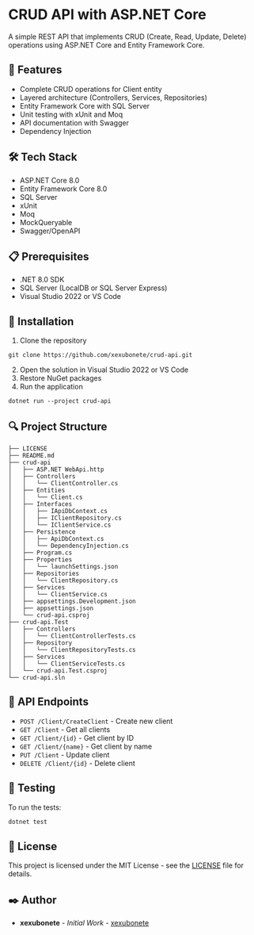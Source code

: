 # CRUD API with ASP.NET Core

A simple REST API that implements CRUD (Create, Read, Update, Delete) operations using ASP.NET Core and Entity Framework Core.

## 🚀 Features

- Complete CRUD operations for Client entity
- Layered architecture (Controllers, Services, Repositories)
- Entity Framework Core with SQL Server
- Unit testing with xUnit and Moq
- API documentation with Swagger
- Dependency Injection

## 🛠️ Tech Stack

- ASP.NET Core 8.0
- Entity Framework Core 8.0
- SQL Server
- xUnit
- Moq
- MockQueryable
- Swagger/OpenAPI

## 📋 Prerequisites

- .NET 8.0 SDK
- SQL Server (LocalDB or SQL Server Express)
- Visual Studio 2022 or VS Code

## 🔧 Installation

1. Clone the repository
```
git clone https://github.com/xexubonete/crud-api.git
```
2. Open the solution in Visual Studio 2022 or VS Code
3. Restore NuGet packages
4. Run the application
```
dotnet run --project crud-api
```
## 🔍 Project Structure

```
├── LICENSE
├── README.md
├── crud-api
│   ├── ASP.NET WebApi.http
│   ├── Controllers
│   │   └── ClientController.cs
│   ├── Entities
│   │   └── Client.cs
│   ├── Interfaces
│   │   ├── IApiDbContext.cs
│   │   ├── IClientRepository.cs
│   │   └── IClientService.cs
│   ├── Persistence
│   │   ├── ApiDbContext.cs
│   │   └── DependencyInjection.cs
│   ├── Program.cs
│   ├── Properties
│   │   └── launchSettings.json
│   ├── Repositories
│   │   └── ClientRepository.cs
│   ├── Services
│   │   └── ClientService.cs
│   ├── appsettings.Development.json
│   ├── appsettings.json
│   └── crud-api.csproj
├── crud-api.Test
│   ├── Controllers
│   │   └── ClientControllerTests.cs
│   ├── Repository
│   │   └── ClientRepositoryTests.cs
│   ├── Services
│   │   └── ClientServiceTests.cs
│   └── crud-api.Test.csproj
└── crud-api.sln
```

## 📝 API Endpoints

- `POST /Client/CreateClient` - Create new client
- `GET /Client` - Get all clients
- `GET /Client/{id}` - Get client by ID
- `GET /Client/{name}` - Get client by name
- `PUT /Client` - Update client
- `DELETE /Client/{id}` - Delete client

## 🧪 Testing

To run the tests:
```bash
dotnet test
```

## 📄 License

This project is licensed under the MIT License - see the [LICENSE](LICENSE) file for details.

## ✒️ Author

* **xexubonete** - *Initial Work* - [xexubonete](https://github.com/xexubonete)